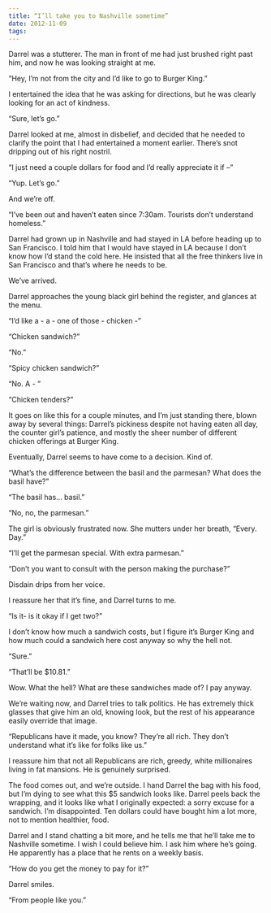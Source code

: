 ```yaml
---
title: “I’ll take you to Nashville sometime”
date: 2012-11-09
tags:
---
```


Darrel was a stutterer. The man in front of me had just brushed right past him, and now he was looking straight at me.

“Hey, I’m not from the city and I’d like to go to Burger King.”

I entertained the idea that he was asking for directions, but he was clearly looking for an act of kindness.

“Sure, let’s go.”

Darrel looked at me, almost in disbelief, and decided that he needed to clarify the point that I had entertained a moment earlier. There’s snot dripping out of his right nostril.

“I just need a couple dollars for food and I’d really appreciate it if –”

“Yup. Let’s go.”

And we’re off.

“I’ve been out and haven’t eaten since 7:30am. Tourists don’t understand homeless.”

Darrel had grown up in Nashville and had stayed in LA before heading up to San Francisco. I told him that I would have stayed in LA because I don’t know how I’d stand the cold here. He insisted that all the free thinkers live in San Francisco and that’s where he needs to be.

We’ve arrived.

Darrel approaches the young black girl behind the register, and glances at the menu.

“I’d like a - a - one of those - chicken -”

“Chicken sandwich?”

“No.”

“Spicy chicken sandwich?”

“No. A - ”

“Chicken tenders?”

It goes on like this for a couple minutes, and I’m just standing there, blown away by several things: Darrel’s pickiness despite not having eaten all day, the counter girl’s patience, and mostly the sheer number of different chicken offerings at Burger King.

Eventually, Darrel seems to have come to a decision. Kind of.

“What’s the difference between the basil and the parmesan? What does the basil have?”

“The basil has… basil.”

“No, no, the parmesan.”

The girl is obviously frustrated now. She mutters under her breath, “Every. Day.”

“I’ll get the parmesan special. With extra parmesan.”

“Don’t you want to consult with the person making the purchase?”

Disdain drips from her voice.

I reassure her that it’s fine, and Darrel turns to me.

“Is it- is it okay if I get two?”

I don’t know how much a sandwich costs, but I figure it’s Burger King and how much could a sandwich here cost anyway so why the hell not.

“Sure.”

“That’ll be $10.81.”

Wow. What the hell? What are these sandwiches made of? I pay anyway.

We’re waiting now, and Darrel tries to talk politics. He has extremely thick glasses that give him an old, knowing look, but the rest of his appearance easily override that image.

“Republicans have it made, you know? They’re all rich. They don’t understand what it’s like for folks like us.”

I reassure him that not all Republicans are rich, greedy, white millionaires living in fat mansions. He is genuinely surprised.

The food comes out, and we’re outside. I hand Darrel the bag with his food, but I’m dying to see what this $5 sandwich looks like. Darrel peels back the wrapping, and it looks like what I originally expected: a sorry excuse for a sandwich. I’m disappointed. Ten dollars could have bought him a lot more, not to mention healthier, food.

Darrel and I stand chatting a bit more, and he tells me that he’ll take me to Nashville sometime. I wish I could believe him. I ask him where he’s going. He apparently has a place that he rents on a weekly basis.

“How do you get the money to pay for it?”

Darrel smiles.

“From people like you.”
